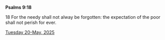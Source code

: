 **Psalms 9:18**

18 For the needy shall not alway be forgotten: the expectation of the poor shall not perish for ever.

[Tuesday 20-May, 2025](https://getbible.net/kjv/Psalms/9/18)

